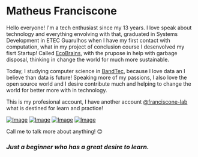 

 # Matheus Franciscone


Hello everyone! I'm a tech enthusiast since my 13 years. I love speak about technology and everything envolving with that, graduated in Systems Development in ETEC Guarulhos when I have my first contact with computation, what in my project of conclusion course I desenvolved my fisrt Startup! Called [EcoBrains](https://github.com/OB-Group/WebSite-EcoBrains), with the prupose in help with garbage disposal, thinking in change the world for much more sustainable.

Today, I studying computer science in [BandTec](https:/github.com/BandTec), because I love data an I believe than data is future! Speaking more of my passions, I also love the open source world and I desire contribute much and helping to change the world for better more with in technology.

This is my profesional account, I have another account [@franciscone-lab](https://github.com/franciscone-lab) what is destined for learn and practice!

[![Image](https://img.shields.io/badge/Facebook-1877F2?style=for-the-badge&logo=facebook&logoColor=white)](https://www.facebook.com/matheus.franciscone.7)
[![Image](https://img.shields.io/badge/LinkedIn-0077B5?style=for-the-badge&logo=linkedin&logoColor=white)](https://www.linkedin.com/in/matheusfranciscone/)
[![Image](https://img.shields.io/badge/Instagram-E4405F?style=for-the-badge&logo=instagram&logoColor=white)](https://www.instagram.com/_franciscone/)
[![Image](https://img.shields.io/badge/Gmail-D14836?style=for-the-badge&logo=gmail&logoColor=white)](mailto:mathfranciscone@gmail.com)

Call me to talk more about anything! 😊

### _Just a beginner who has a great desire to learn._
